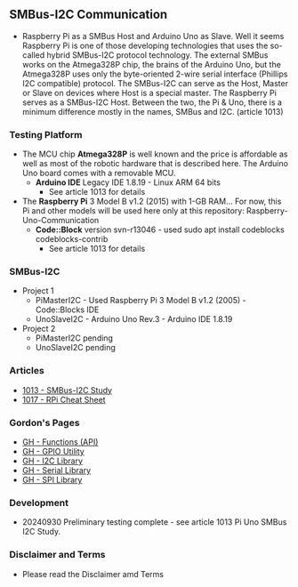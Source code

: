 ## SMBus-I2C Communication
- Raspberry Pi as a SMBus Host and Arduino Uno as Slave. Well it seems Raspberry Pi is one of those developing technologies that uses the so-called hybrid SMBus-I2C protocol technology. The external SMBus works on the Atmega328P chip, the brains of the Arduino Uno, but the Atmega328P uses only the byte-oriented 2-wire serial interface (Phillips I2C compatible) protocol. The SMBus-I2C can serve as the Host, Master or Slave on devices where Host is a special master. The Raspberry Pi serves as a SMBus-I2C Host. Between the two, the Pi & Uno, there is a minimum difference mostly in the names, SMBus and I2C. (article 1013)

### Testing Platform
- The MCU chip **Atmega328P** is well known and the price is affordable as well as most of the robotic hardware that is described here. The Arduino Uno board comes with a removable MCU.
  - **Arduino IDE** Legacy IDE 1.8.19 - Linux ARM 64 bits
    - See article 1013 for details
- The **Raspberry Pi** 3 Model B v1.2 (2015) with 1-GB RAM... For now, this Pi and other models will be used here only at this repository: Raspberry-Uno-Communication
  - **Code::Block** version svn-r13046 - used sudo apt install codeblocks codeblocks-contrib
    - See article 1013 for details

### SMBus-I2C
- Project 1
  - PiMasterI2C - Used Raspberry Pi 3 Model B v1.2 (2005) - Code::Blocks IDE
  - UnoSlaveI2C - Arduino Uno Rev.3 - Arduino IDE 1.8.19
- Project 2
  - PiMasterI2C pending
  - UnoSlaveI2C pending


### Articles
- [1013 - SMBus-I2C Study](https://drive.google.com/file/d/1Ak30qBsUl_QLcWJbydXyrousAYon3r7R)
- [1017 - RPi Cheat Sheet](https://drive.google.com/file/d/1gQcoghc7cdnsxAVVT9PBMUGY1FLKjWS2)
### Gordon's Pages
- [GH - Functions (API)](https://drive.google.com/file/d/1eGsxp4vKBSuUBOfoEsQ9weqamtjtW1tM)
- [GH - GPIO Utility](https://drive.google.com/file/d/1c39z9GPuElnlMtbk8a5t3wle9eCBjKPF)
- [GH - I2C Library](https://drive.google.com/file/d/10tzVnZqh0yXY2Sf185dfQA5VEg0iEm68)
- [GH - Serial Library](https://drive.google.com/file/d/1em4JdqndxrG1uy2IZ0OT4PBSxEOekgqY)
- [GH - SPI Library](https://drive.google.com/file/d/1-kG9ixW4yhXx2dDLs3d--4i8P5EF4HTj)

### Development
- 20240930 Preliminary testing complete - see article 1013 Pi Uno SMBus I2C Study.

### Disclaimer and Terms
- Please read the Disclaimer amd Terms
